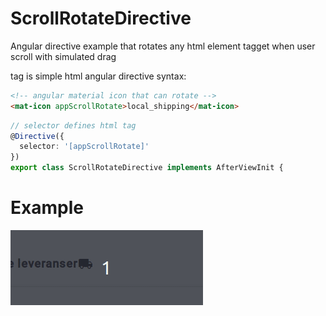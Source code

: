 # ScrollRotateDirective
Angular directive example that rotates any html element tagget when user scroll with simulated drag

tag is simple html angular directive syntax:

```html
<!-- angular material icon that can rotate -->
<mat-icon appScrollRotate>local_shipping</mat-icon>
```

```typescript
// selector defines html tag
@Directive({
  selector: '[appScrollRotate]' 
})
export class ScrollRotateDirective implements AfterViewInit {
```

# Example
![img](https://github.com/Avokadoen/ScrollRotateDirective/blob/master/Peek%202019-11-05%2014-09.gif)
